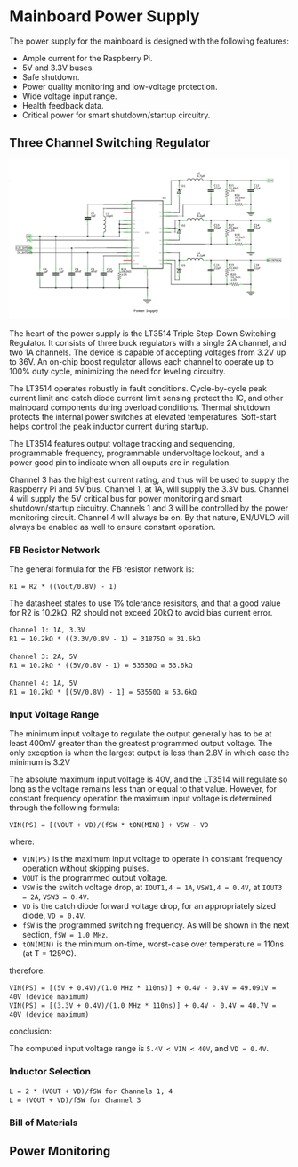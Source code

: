 # Mainboard Power Supply

The power supply for the mainboard is designed with the following features:

* Ample current for the Raspberry Pi.
* 5V and 3.3V buses.
* Safe shutdown.
* Power quality monitoring and low-voltage protection. 
* Wide voltage input range.
* Health feedback data.
* Critical power for smart shutdown/startup circuitry.

## Three Channel Switching Regulator

![Circuit Diagram](images/power_supply.png)

The heart of the power supply is the LT3514 Triple Step-Down Switching Regulator. It consists of three buck regulators with a single 2A channel, and two 1A channels. The device is capable of accepting voltages from 3.2V up to 36V. An on-chip boost regulator allows each channel to operate up to 100% duty cycle, minimizing the need for leveling circuitry.

The LT3514 operates robustly in fault conditions. Cycle-by-cycle peak current limit and catch diode current limit sensing protect the IC, and other mainboard components during overload conditions. Thermal shutdown protects the internal power switches at elevated temperatures. Soft-start helps control the peak inductor current during startup.

The LT3514 features output voltage tracking and sequencing, programmable frequency, programmable undervoltage lockout, and a power good pin to indicate when all ouputs are in regulation.

Channel 3 has the highest current rating, and thus will be used to supply the Raspberry Pi and 5V bus. Channel 1, at 1A, will supply the 3.3V bus. Channel 4 will supply the 5V critical bus for power monitoring and smart shutdown/startup circuitry. Channels 1 and 3 will be controlled by the power monitoring circuit. Channel 4 will always be on. By that nature, EN/UVLO will always be enabled as well to ensure constant operation.

### FB Resistor Network

The general formula for the FB resistor network is:

```
R1 = R2 * ((Vout/0.8V) - 1)
```

The datasheet states to use 1% tolerance resisitors, and that a good value for R2 is 10.2kΩ. R2 should not exceed 20kΩ to avoid bias current error.

```
Channel 1: 1A, 3.3V
R1 = 10.2kΩ * ((3.3V/0.8V - 1) = 31875Ω ≅ 31.6kΩ

Channel 3: 2A, 5V
R1 = 10.2kΩ * ((5V/0.8V - 1) = 53550Ω ≅ 53.6kΩ

Channel 4: 1A, 5V
R1 = 10.2kΩ * [(5V/0.8V) - 1] = 53550Ω ≅ 53.6kΩ
```

### Input Voltage Range

The minimum input voltage to regulate the output generally has to be at least 400mV greater than the greatest programmed output voltage. The only exception is when the largest output is less than 2.8V in which case the minimum is 3.2V

The absolute maximum input voltage is 40V, and the LT3514 will regulate so long as the voltage remains less than or equal to that value. However, for constant frequency operation the maximum input voltage is determined through the following formula:

```
VIN(PS) = [(VOUT + VD)/(fSW * tON(MIN)] + VSW - VD
```

where:

* `VIN(PS)` is the maximum input voltage to operate in constant frequency operation without skipping pulses.
* `VOUT` is the programmed output voltage.
* `VSW` is the switch voltage drop, at `IOUT1,4 = 1A`, `VSW1,4 = 0.4V`, at `IOUT3 = 2A`, `VSW3 = 0.4V`.
* `VD` is the catch diode forward voltage drop, for an appropriately sized diode, `VD = 0.4V`.
* `fSW` is the programmed switching frequency. As will be shown in the next section, `fSW = 1.0 MHz`.
* `tON(MIN)` is the minimum on-time, worst-case over temperature = 110ns (at T = 125ºC).

therefore:

```
VIN(PS) = [(5V + 0.4V)/(1.0 MHz * 110ns)] + 0.4V - 0.4V = 49.091V = 40V (device maximum)
VIN(PS) = [(3.3V + 0.4V)/(1.0 MHz * 110ns)] + 0.4V - 0.4V = 40.7V = 40V (device maximum)
```

conclusion:

The computed input voltage range is `5.4V < VIN < 40V`, and `VD = 0.4V`.

### Inductor Selection

```
L = 2 * (VOUT + VD)/fSW for Channels 1, 4
L = (VOUT + VD)/fSW for Channel 3
```

### Bill of Materials

## Power Monitoring

